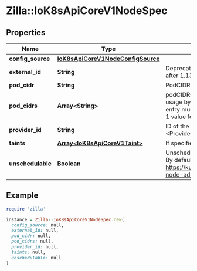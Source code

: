 # Zilla::IoK8sApiCoreV1NodeSpec

## Properties

| Name | Type | Description | Notes |
| ---- | ---- | ----------- | ----- |
| **config_source** | [**IoK8sApiCoreV1NodeConfigSource**](IoK8sApiCoreV1NodeConfigSource.md) |  | [optional] |
| **external_id** | **String** | Deprecated. Not all kubelets will set this field. Remove field after 1.13. see: https://issues.k8s.io/61966 | [optional] |
| **pod_cidr** | **String** | PodCIDR represents the pod IP range assigned to the node. | [optional] |
| **pod_cidrs** | **Array&lt;String&gt;** | podCIDRs represents the IP ranges assigned to the node for usage by Pods on that node. If this field is specified, the 0th entry must match the podCIDR field. It may contain at most 1 value for each of IPv4 and IPv6. | [optional] |
| **provider_id** | **String** | ID of the node assigned by the cloud provider in the format: &lt;ProviderName&gt;://&lt;ProviderSpecificNodeID&gt; | [optional] |
| **taints** | [**Array&lt;IoK8sApiCoreV1Taint&gt;**](IoK8sApiCoreV1Taint.md) | If specified, the node&#39;s taints. | [optional] |
| **unschedulable** | **Boolean** | Unschedulable controls node schedulability of new pods. By default, node is schedulable. More info: https://kubernetes.io/docs/concepts/nodes/node/#manual-node-administration | [optional] |

## Example

```ruby
require 'zilla'

instance = Zilla::IoK8sApiCoreV1NodeSpec.new(
  config_source: null,
  external_id: null,
  pod_cidr: null,
  pod_cidrs: null,
  provider_id: null,
  taints: null,
  unschedulable: null
)
```

